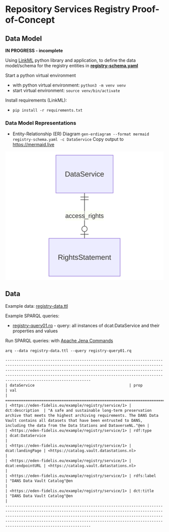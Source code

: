 # Repository Services Registry Proof-of-Concept

## Data Model

**IN PROGRESS - incomplete**

Using [LinkML](https://linkml.io/) python library and application, to define the data model/schema for the registry entities in **[registry-schema.yaml](registry-schema.yaml)**

Start a python virtual environment
* with python virtual environment: `python3 -m venv venv`
* start virtual environment: `source venv/bin/activate`

Install requirements (LinkML):
* `pip install -r requirements.txt`

### Data Model Representations


* Entity-Relationship (ER) Diagram `gen-erdiagram --format mermaid  registry-schema.yaml -c DataService`
Copy output to https://mermaid.live 

![registry-schema.png mermaid schema representation ](registry-schema.png)


## Data

Example data: [registry-data.ttl](registry-data.ttl)

Example SPARQL queries:
* [registry-query01.rq](registry-query01.rq) - query: all instances of dcat:DataService and their properties and values


Run SPARQL queries: with [Apache Jena Commands](https://jena.apache.org/download/index.cgi) 

`arq --data registry-data.ttl --query registry-query01.rq `

``` 
------------------------------------------------------------------------------------------------------------------------------------------------------------------------------------------------------------------------------------------------------------------------------------------------------------------------------
| dataService                                          | prop             | val                                                                                                                                                                                                                                              |
==============================================================================================================================================================================================================================================================================================================================
| <https://eden-fidelis.eu/example/registry/service/1> | dct:description  | "A safe and sustainable long-term preservation archive that meets the highest archiving requirements. The DANS Data Vault contains all datasets that have been entrusted to DANS, including the data from the Data Stations and DataverseNL."@en |
| <https://eden-fidelis.eu/example/registry/service/1> | rdf:type         | dcat:DataService                                                                                                                                                                                                                                 |
| <https://eden-fidelis.eu/example/registry/service/1> | dcat:landingPage | <https://catalog.vault.datastations.nl>                                                                                                                                                                                                          |
| <https://eden-fidelis.eu/example/registry/service/1> | dcat:endpointURL | <https://catalog.vault.datastations.nl>                                                                                                                                                                                                          |
| <https://eden-fidelis.eu/example/registry/service/1> | rdfs:label       | "DANS Data Vault Catalog"@en                                                                                                                                                                                                                     |
| <https://eden-fidelis.eu/example/registry/service/1> | dct:title        | "DANS Data Vault Catalog"@en                                                                                                                                                                                                                     |
------------------------------------------------------------------------------------------------------------------------------------------------------------------------------------------------------------------------------------------------------------------------------------------------------------------------------
```
